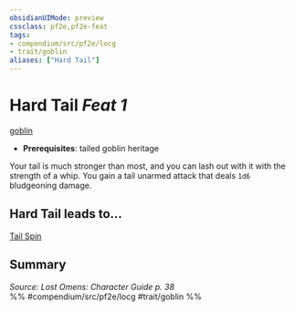 ```yaml
---
obsidianUIMode: preview
cssclass: pf2e,pf2e-feat
tags:
- compendium/src/pf2e/locg
- trait/goblin
aliases: ["Hard Tail"]
---
```

# Hard Tail  *Feat 1*  
[goblin](../../rules/traits/goblin.md)  

- **Prerequisites**: tailed goblin heritage

Your tail is much stronger than most, and you can lash out with it with the strength of a whip. You gain a tail unarmed attack that deals `1d6` bludgeoning damage.

## Hard Tail leads to...

[Tail Spin](tail-spin-locg.md)

## Summary

*Source: Lost Omens: Character Guide p. 38*  
%% #compendium/src/pf2e/locg #trait/goblin %%